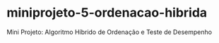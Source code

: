 # miniprojeto-5-ordenacao-hibrida
Mini Projeto: Algoritmo Híbrido de Ordenação e Teste de Desempenho
